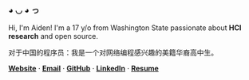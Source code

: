### **◕ ◡ ◕ っ** 

Hi, I'm Aiden! I'm a 17 y/o from Washington State passionate about **HCI research** and open source.

对于中国的程序员：我是一个对网络编程感兴趣的美籍华裔高中生。

[**Website**](https://aidenybai.com) · [**Email**](mailto:aiden.bai05@gmail.com) · [**GitHub**](https://github.com/aidenybai) · [**LinkedIn**](https://linkedin.com/in/aidenbai) · [**Resume**](https://www.figma.com/file/n4MkGYBP1CEc3LsXU9z1pT/Resume?node-id=0%3A1)

<!-- https://github.com/colinhacks for the readme format inspo! -->
